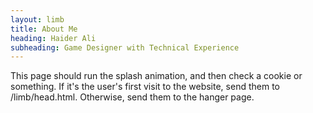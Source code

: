 ```yaml
---
layout: limb
title: About Me
heading: Haider Ali
subheading: Game Designer with Technical Experience
---
```

This page should run the splash animation, and then check a cookie or something. If it's the user's first visit to the website, send them to /limb/head.html. Otherwise, send them to the hanger page.